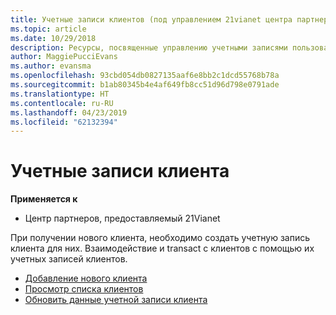 ```yaml
---
title: Учетные записи клиентов (под управлением 21vianet центра партнеров)
ms.topic: article
ms.date: 10/29/2018
description: Ресурсы, посвященные управлению учетными записями пользователей.
author: MaggiePucciEvans
ms.author: evansma
ms.openlocfilehash: 93cbd054db0827135aaf6e8bb2c1dcd55768b78a
ms.sourcegitcommit: b1ab80345b4e4af649fb8cc51d96d798e0791ade
ms.translationtype: HT
ms.contentlocale: ru-RU
ms.lasthandoff: 04/23/2019
ms.locfileid: "62132394"
---
```

# <a name="customer-accounts"></a>Учетные записи клиента

**Применяется к**

-   Центр партнеров, предоставляемый 21Vianet

При получении нового клиента, необходимо создать учетную запись клиента для них. Взаимодействие и transact с клиентов с помощью их учетных записей клиентов. 

-   [Добавление нового клиента](add-a-new-customer.md)
-   [Просмотр списка клиентов](see-your-customer-list.md)
-   [Обновить данные учетной записи клиента](update-customer-account-info.md)

 

 




